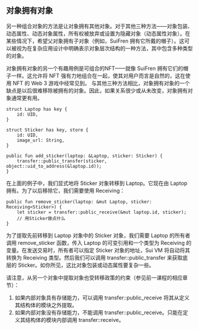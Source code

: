 ## 对象拥有对象

另一种组合对象的方法是让对象拥有其他对象。对于其他三种方法——对象包装、动态属性、动态对象属性，所有权被放弃或设置为隐藏对象（动态属性对象）。在某些情况下，希望父对象拥有子对象（例如，SuiFren 拥有它所戴的帽子）。这可以被视为在复杂应用设计中明确表示对象层次结构的一种方法，其中包含多种类型的对象。

对象拥有对象的另一个有趣用例是可组合的NFT——就像 SuiFren 拥有它们的帽子一样。这允许将 NFT 强有力地组合在一起，使其对用户而言是自然的，这在使用 NFT 的 Web 3 游戏中经常见到。
与其他三种方法相比，对象拥有对象的一个缺点是以后很难移除被拥有的对象。因此，如果关系很少或从未改变，对象拥有对象通常更有用。

```move
struct Laptop has key {
    id: UID,
}

struct Sticker has key, store {
    id: UID,
    image_url: String,
}

public fun add_sticker(laptop: &Laptop, sticker: Sticker) {
    transfer::public_transfer(sticker, object::uid_to_address(&laptop.id));
}
```

在上面的例子中，我们显式地将 Sticker 对象转移到 Laptop。它现在由 Laptop 拥有。为了以后移除它，我们需要使用 Receiving<T>：

```move
public fun remove_sticker(laptop: &mut Laptop, sticker: Receiving<Sticker>) {
    let sticker = transfer::public_receive(&mut laptop.id, sticker);
    // 用Sticker做点什么
}
```
为了提取先前转移到 Laptop 对象中的 Sticker 对象，我们需要 Laptop 的所有者调用 remove_sticker 函数，传入 Laptop 的可变引用和一个类型为 Receiving<Sticker> 的变量。在发送交易时，所有者可以指定 Sticker 对象的地址，Sui VM 将自动将其转换为 Receiving<Sticker> 类型。然后我们可以调用 transfer::public_transfer 来获取底层的 Sticker。如你所见，这比对象包装或动态属性要复杂一些。

请注意，从另一个对象中提取对象也受转移政策的约束（参见前一课程的相应章节）：
1. 如果内部对象具有存储能力，可以调用 transfer::public_receive 将其从定义其结构体的模块之外提取。
2. 如果内部对象没有存储能力，不能调用 transfer::public_receive。只能在定义其结构体的模块内部调用 transfer::receive。